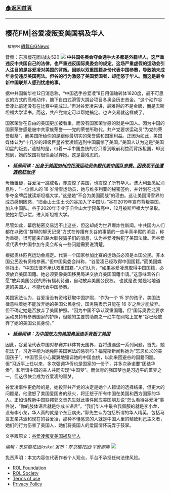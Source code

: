 ###  [:house:返回首頁](https://github.com/ourhimalayas/txt)
---


## 樱花FM|谷爱凌叛变美国祸及华人
` 樱花FM` [轉載自GNews](https://gnews.org/zh-hans/2032523/)

音频：东京樱花团/战友520
![](https://lh3.googleusercontent.com/GZ3MFC9EX0IBHX__uWVLGja6we6jNXyHOunxI7nDCxDI8UUjqBduOGXINTHk2y5oF6ruEwEHMMPIQFW7b-uI0woxNsnY0Htk4M20LQCQ7XbFgqRWK2G03WQnfV_fzGjxuZhZFDpk)
**中共国冬奥会夺金选手大多都是外籍华人，这严重违反中共国自己的法律，也严重违反国际奥委会的规定。这场严重虚假的运动会引人注目的是谷爱凌对美国的背叛。因她以双重国籍身份代表中国参赛，导致她未成年身份违反美国宪法。但谷的行为激怒了美国爱国者，却迁怒于华人。而这是最令新中国联邦人感到忧虑的事。**

据中共国新华社12日消息称，“中国选手谷爱凌”8日用偏轴转体1620度，最不可思议的方式的高难动作，摘下自由式滑雪大跳台项目冬奥会历史首金。“这个动作谷爱凌此前还没有在比赛中完成过。”但对谷爱凌来讲，最难得的不是金牌，而是去斯坦福大学读书。而这，共产党肯定可以帮她搞定。也许交易就这样成了。

国家荣誉在自由的美国更加被看重，而没有国家荣誉感的就是中国人。因为中国的国家荣誉感是被中共家族荣誉——党的荣誉所取代。共产党要求运动员“为党的荣誉献祭”，而美国所给你的是跟你最切实的荣誉感和国家利益。正因为如此，美国媒体认为“十几岁的超级巨星谷爱凌叛逃到中国震惊了美国。”美国人认为这是“美国明星的叛变。”遗憾的是，带着一半中国血统的谷只看到眼前利益而背叛祖国，却没想到，她的故国将很快会抛弃她。这是最残忍的。

- ***延展阅读：***[***出身于美国加州的花滑运动员朱毅代表中国队参赛，因表现不佳遭遇疯狂批评***](https://www.burlington-record.com/2022/02/07/china-heaps-criticism-on-california-born-skater-zhu-yi-after-poor-showing-at-olympics/)


毋庸置疑，谷爱凌一跳成名，却震惊了美国，也震惊了所有华人。澳大利亚悉尼消息称，“一位惊人的 18 岁滑雪运动员，她与维多利亚的秘密签约，并计划在北京争夺金牌后就读斯坦福大学。”这是她“不会为美国而战”的理由。这让美国滑雪界的成员感到困惑，“旧金山土生土长的谷加入了中国队。”谷在2019年宣布背叛美国，加入中国队。谷于2020年毕业于旧金山大学预备高中，12月被斯坦福大学录取。使她如愿以偿，进入斯坦福大学。

尽管如此，幕后秘密交易远不止这些，但这却成为世界爆炸性新闻。中共国内人们都在以微信“群聊的聊天记录”方式在传播有关谷的事情的一些半真半假的消息，称为重磅，很可能来自路大脑袋骗子们的消息，认为谷爱凌触犯了美国法律。但谷爱凌代表中共国参加冬奥会却有一些问题需要说清楚。

根据奥林匹克运动会规定。代表一个国家参加比赛的运动员必须是本国公民。非本国公民没有资格参赛。”但中国奥委会辩称，“谷爱凌已经取得中国国籍。”而美国媒体指出，“中国法律不承认双重国籍。”人们认为，“如果谷爱凌想取得中国国籍，必须放弃美国国籍。她必须要像美国移民局递交放弃美国国籍申请。”这意味着谷自愿“放弃美国公民的所有福利待遇，自动放弃美国公民权。 也就是说 她是地地道道的美国人，不能代表中国参赛。

美国宪法认为，谷爱凌没有资格获取中国护照，“作为一个 15 岁的孩子，美国法律意味着她不能放弃她的美国公民身份，国务院表示只能在 16 岁之后才能放弃。但不确定她是否放弃了美国护照。“因为中国不承认双重国籍。但”国际奥委会要求运动员持有参赛国家的护照，但她的主要赞助商之一红牛在网站上宣布“谷已经放弃了她的美国公民身份。”

- ***延展阅读：***[***为中国效力的美国奥运选手背叛了美国***](https://www.washingtontimes.com/news/2022/feb/4/americans-playing-china-are-betraying-us/)


因此，谷爱凌代表中国对参赛并非体育无国界，谷将遭遇这一系列问题，首先，她犯法了。习近平能为她免除美国宪法的惩罚吗？福克斯新闻称她为“忘恩负义的美国孩子”。中国官员小心翼翼地强调她的中国血统，以此来回避谷的国籍问题。但“习近平上任以来，多次强调华侨也是国家的一份子，并多次承诺要“团结华侨”，和所谓中国的亲人共同实现“中国梦”。而体育的强国梦也是习近平的噩梦之一，但这很快会成为谷爱凌的噩梦。

谷爱凌事件更危险的是，她投奔共产党的决定是她个人错误的选择结果，但更大的问题是，他激怒了美国爱国者的怒火，将迁怒于所有中国在美国和西方国家的华人。正如请教新中国联邦郭文贵先生就此事件回应美国朋友说“怎么看待谷爱凌”事件说，“你的肢体语言就是你成长语言”。“我们华人中最令我佩服的就是李小龙，没有李小龙，华人真的就是个东亚病夫。”郭先生认为包括所谓的华人精英，包括马友友亲共派和现在的谷爱凌，那种不懂感恩的人就是中国人里的精致利己主义者，她们的行为伤害了美国人，她们将美国人的爱国情怀玩弄于鼓掌。

文字版原文：[谷爱凌叛变美国祸及华人](https://gnews.org/zh-hans/1994767/)

*编辑：东京樱花团/asket
发布：东京樱花团/平安卿卿*
![](https://assets.gnews.org/wp-content/uploads/2021/12/yht.jpg)
 

免责声明：本文内容仅代表作者个人观点，平台不承担任何法律风险。

- [ROL Foundation](https://rolfoundation.org/)
- [ROL Society](https://rolsociety.org/)
- [Terms of use](https://gnews.org/terms-of-use-3/)
- [Privacy Policy](https://gnews.org/privacy-policy/)
